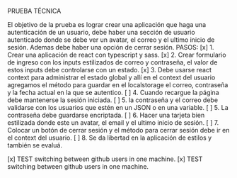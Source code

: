 PRUEBA TÉCNICA

El objetivo de la prueba es lograr crear una aplicación que haga una autenticación de un usuario, debe
haber una sección de usuario autenticado donde se debe ver un avatar, el correo y el ultimo inicio de
sesión. Ademas debe haber una opción de cerrar sesión.
PASOS:
[x] 1. Crear una aplicación de react con typescript y sass.
[x] 2. Crear formulario de ingreso con los inputs estilizados de correo y contraseña, el valor de estos inputs
debe controlarse con un estado.
[x] 3. Debe usarse react context para administrar el estado global y allí en el context del usuario agregamos el
método para guardar en el localstorage el correo, contraseña y la fecha actual en la que se autentico.
[ ] 4. Cuando recargue la página debe mantenerse la sesión iniciada.
[ ] 5. la contraseña y el correo debe validarse con los usuarios que estén en un JSON o en una variable.
[ ] 5. La contraseña debe guardarse encriptada.
[ ] 6. Hacer una tarjeta bien estilizada donde este un avatar, el email y el ultimo inicio de sesión.
[ ] 7. Colocar un botón de cerrar sesión y el método para cerrar sesión debe ir en el context del usuario.
[ ] 8. Se da libertad en la aplicación de estilos y también se evaluá.


[x] TEST switching between github users in one machine.
[x] TEST switching between github users in one machine.